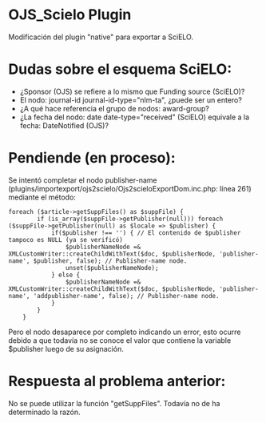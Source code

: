 # OJS_Scielo Plugin
Modificación del plugin "native" para exportar a SciELO.

Dudas sobre el esquema SciELO:
==============================

- ¿Sponsor (OJS) se refiere a lo mismo que Funding source (SciELO)?
- El nodo: journal-id journal-id-type="nlm-ta", ¿puede ser un entero?
- ¿A qué hace referencia el grupo de nodos: award-group?
- ¿La fecha del nodo: date date-type="received" (SciELO) equivale a la fecha: DateNotified (OJS)?

Pendiende (en proceso):
=======================

Se intentó completar el nodo publisher-name (plugins/importexport/ojs2scielo/Ojs2scieloExportDom.inc.php: línea 261) mediante el método:

	foreach ($article->getSuppFiles() as $suppFile) {
			if (is_array($suppFile->getPublisher(null))) foreach ($suppFile->getPublisher(null) as $locale => $publisher) {
				if($publisher !== '') { // El contenido de $publisher tampoco es NULL (ya se verificó)
					$publisherNameNode =& XMLCustomWriter::createChildWithText($doc, $publisherNode, 'publisher-name', $publisher, false); // Publisher-name node.
					unset($publisherNameNode);
				} else {
					$publisherNameNode =& XMLCustomWriter::createChildWithText($doc, $publisherNode, 'publisher-name', 'addpublisher-name', false); // Publisher-name node.
				}
			}
		}

Pero el nodo desaparece por completo indicando un error, esto ocurre debido a que todavía no se conoce el valor que contiene la variable $publisher luego de su asignación.

Respuesta al problema anterior:
===============================

No se puede utilizar la función "getSuppFiles". Todavía no de ha determinado la razón.
